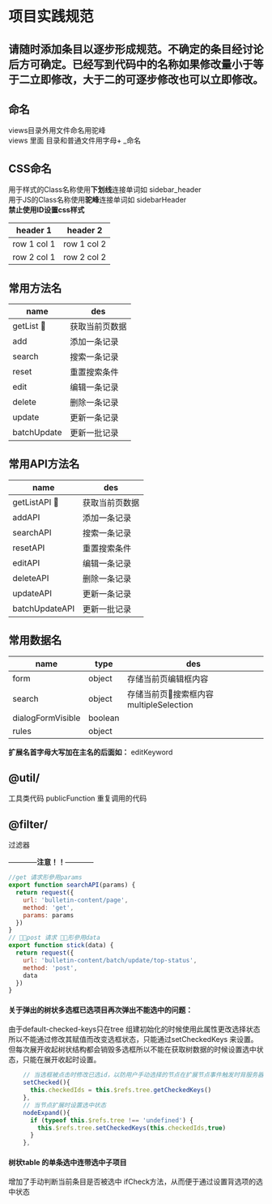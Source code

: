 # 项目实践规范

## 请随时添加条目以逐步形成规范。不确定的条目经讨论后方可确定。已经写到代码中的名称如果修改量小于等于二立即修改，大于二的可逐步修改也可以立即修改。

## 命名
views目录外用文件命名用驼峰   
views 里面 目录和普通文件用字母+ _命名  

## CSS命名
用于样式的Class名称使用**下划线**连接单词如 sidebar_header  
用于JS的Class名称使用**驼峰**连接单词如 sidebarHeader  
**禁止使用ID设置css样式**  

header 1 | header 2
---|---
row 1 col 1 | row 1 col 2
row 2 col 1 | row 2 col 2

## 常用方法名  
 name | des 
--- | ---
getList    | 获取当前页数据
add        | 添加一条记录
search     | 搜索一条记录
reset      | 重置搜索条件
edit       | 编辑一条记录
delete     | 删除一条记录
update     | 更新一条记录
batchUpdate | 更新一批记录

## 常用API方法名
 name        | des  
 -------------| -----
getListAPI    |获取当前页数据
addAPI        |添加一条记录
searchAPI     |搜索一条记录
resetAPI      |重置搜索条件
editAPI       |编辑一条记录
deleteAPI     |删除一条记录
updateAPI     |更新一条记录
batchUpdateAPI|更新一批记录

## 常用数据名
 name        | type           | des  
 ------------- |-------------| -----
 form      | object | 存储当前页编辑框内容 
 search      | object      |   存储当前页搜索框内容 multipleSelection | string 
dialogFormVisible | boolean 
rules | object |

**扩展名首字母大写加在主名的后面如：** editKeyword

## @util/
工具类代码
publicFunction 重复调用的代码

## @filter/
过滤器

————**注意！！**————
```js
//get 请求形參用params
export function searchAPI(params) {
  return request({
    url: 'bulletin-content/page',
    method: 'get',
    params: params
  })
}
// post 请求 形參用data 
export function stick(data) {
  return request({
    url: 'bulletin-content/batch/update/top-status',
    method: 'post',
    data
  })
}
```
 
#### 关于弹出的树状多选框已选项目再次弹出不能选中的问题：  
由于default-checked-keys只在tree 组建初始化的时候使用此属性更改选择状态所以不能通过修改其赋值而改变选框状态，只能通过setCheckedKeys 来设置。但每次展开收起树状结构都会销毁多选框所以不能在获取树数据的时候设置选中状态，只能在展开收起时设置。  
```js
    // 当选框被点击时修改已选id，以防用户手动选择的节点在扩展节点事件触发时背服务器节点选中状态替换
    setChecked(){
      this.checkedIds = this.$refs.tree.getCheckedKeys()
    },
    // 当节点扩展时设置选中状态
    nodeExpand(){
      if (typeof this.$refs.tree !== 'undefined') {
        this.$refs.tree.setCheckedKeys(this.checkedIds,true)
      }
    },

```

#### 树状table 的单条选中连带选中子项目
增加了手动判断当前条目是否被选中 ifCheck方法，从而便于通过设置背选项的选中状态
